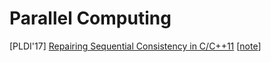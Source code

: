 # Parallel Computing

[PLDI'17] [Repairing Sequential Consistency in
C/C++11](https://plv.mpi-sws.org/scfix/full.pdf) 
[[note](notes/parallel/rc11.md)]
